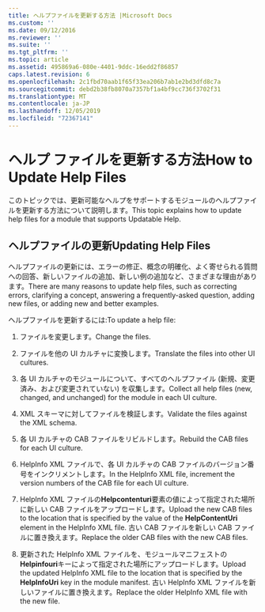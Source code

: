 ```yaml
---
title: ヘルプファイルを更新する方法 |Microsoft Docs
ms.custom: ''
ms.date: 09/12/2016
ms.reviewer: ''
ms.suite: ''
ms.tgt_pltfrm: ''
ms.topic: article
ms.assetid: 495869a6-080e-4401-9ddc-16edd2f86857
caps.latest.revision: 6
ms.openlocfilehash: 2c1fbd70aab1f65f33ea206b7ab1e2bd3dfd8c7a
ms.sourcegitcommit: debd2b38fb8070a7357bf1a4bf9cc736f3702f31
ms.translationtype: MT
ms.contentlocale: ja-JP
ms.lasthandoff: 12/05/2019
ms.locfileid: "72367141"
---
```

# <a name="how-to-update-help-files"></a><span data-ttu-id="0e4ae-102">ヘルプ ファイルを更新する方法</span><span class="sxs-lookup"><span data-stu-id="0e4ae-102">How to Update Help Files</span></span>

<span data-ttu-id="0e4ae-103">このトピックでは、更新可能なヘルプをサポートするモジュールのヘルプファイルを更新する方法について説明します。</span><span class="sxs-lookup"><span data-stu-id="0e4ae-103">This topic explains how to update help files for a module that supports Updatable Help.</span></span>

## <a name="updating-help-files"></a><span data-ttu-id="0e4ae-104">ヘルプファイルの更新</span><span class="sxs-lookup"><span data-stu-id="0e4ae-104">Updating Help Files</span></span>

<span data-ttu-id="0e4ae-105">ヘルプファイルの更新には、エラーの修正、概念の明確化、よく寄せられる質問への回答、新しいファイルの追加、新しい例の追加など、さまざまな理由があります。</span><span class="sxs-lookup"><span data-stu-id="0e4ae-105">There are many reasons to update help files, such as correcting errors, clarifying a concept, answering a frequently-asked question, adding new files, or adding new and better examples.</span></span>

<span data-ttu-id="0e4ae-106">ヘルプファイルを更新するには:</span><span class="sxs-lookup"><span data-stu-id="0e4ae-106">To update a help file:</span></span>

1. <span data-ttu-id="0e4ae-107">ファイルを変更します。</span><span class="sxs-lookup"><span data-stu-id="0e4ae-107">Change the files.</span></span>

2. <span data-ttu-id="0e4ae-108">ファイルを他の UI カルチャに変換します。</span><span class="sxs-lookup"><span data-stu-id="0e4ae-108">Translate the files into other UI cultures.</span></span>

3. <span data-ttu-id="0e4ae-109">各 UI カルチャのモジュールについて、すべてのヘルプファイル (新規、変更済み、および変更されていない) を収集します。</span><span class="sxs-lookup"><span data-stu-id="0e4ae-109">Collect all help files (new, changed, and unchanged) for the module in each UI culture.</span></span>

4. <span data-ttu-id="0e4ae-110">XML スキーマに対してファイルを検証します。</span><span class="sxs-lookup"><span data-stu-id="0e4ae-110">Validate the files against the XML schema.</span></span>

5. <span data-ttu-id="0e4ae-111">各 UI カルチャの CAB ファイルをリビルドします。</span><span class="sxs-lookup"><span data-stu-id="0e4ae-111">Rebuild the CAB files for each UI culture.</span></span>

6. <span data-ttu-id="0e4ae-112">HelpInfo XML ファイルで、各 UI カルチャの CAB ファイルのバージョン番号をインクリメントします。</span><span class="sxs-lookup"><span data-stu-id="0e4ae-112">In the HelpInfo XML file, increment the version numbers of the CAB file for each UI culture.</span></span>

7. <span data-ttu-id="0e4ae-113">HelpInfo XML ファイルの**Helpcontenturi**要素の値によって指定された場所に新しい CAB ファイルをアップロードします。</span><span class="sxs-lookup"><span data-stu-id="0e4ae-113">Upload the new CAB files to the location that is specified by the value of the **HelpContentUri** element in the HelpInfo XML file.</span></span> <span data-ttu-id="0e4ae-114">古い CAB ファイルを新しい CAB ファイルに置き換えます。</span><span class="sxs-lookup"><span data-stu-id="0e4ae-114">Replace the older CAB files with the new CAB files.</span></span>

8. <span data-ttu-id="0e4ae-115">更新された HelpInfo XML ファイルを、モジュールマニフェストの**Helpinfouri**キーによって指定された場所にアップロードします。</span><span class="sxs-lookup"><span data-stu-id="0e4ae-115">Upload the updated HelpInfo XML file to the location that is specified by the **HelpInfoUri** key in the module manifest.</span></span> <span data-ttu-id="0e4ae-116">古い HelpInfo XML ファイルを新しいファイルに置き換えます。</span><span class="sxs-lookup"><span data-stu-id="0e4ae-116">Replace the older HelpInfo XML file with the new file.</span></span>